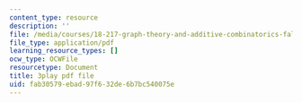 ```yaml
---
content_type: resource
description: ''
file: /media/courses/18-217-graph-theory-and-additive-combinatorics-fall-2019/fab30579ebad97f632de6b7bc540075e_oiKLWa_0dhs.pdf
file_type: application/pdf
learning_resource_types: []
ocw_type: OCWFile
resourcetype: Document
title: 3play pdf file
uid: fab30579-ebad-97f6-32de-6b7bc540075e
---
```

